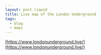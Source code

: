 ```yaml
---
layout: post.liquid
title: Live map of the London Underground
tags:
  - blog
  - maps
---
```


[https://www.londonunderground.live/](https://www.londonunderground.live/)
